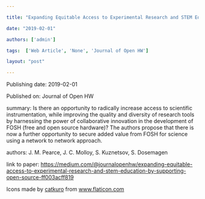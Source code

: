 ---
title: "Expanding Equitable Access to Experimental Research and STEM Education by Supporting Open Source Hardware Development "
date: "2019-02-01"
authors: ['admin']
tags:  ['Web Article', 'None', 'Journal of Open HW']
layout: "post"
---
Publishing date: 2019-02-01

Published on: Journal of Open HW

summary: Is there an opportunity to radically increase access to scientific instrumentation, while improving the quality and diversity of research tools by harnessing the power of collaborative innovation in the development of FOSH (free and open source hardware)? The authors propose that there is now a further opportunity to secure added value from FOSH for science using a network to network approach.

authors: J. M. Pearce, J. C. Molloy,  S. Kuznetsov, S. Dosemagen

link to paper: https://medium.com/@journalopenhw/expanding-equitable-access-to-experimental-research-and-stem-education-by-supporting-open-source-ff003acff819

Icons made by <a href="https://www.flaticon.com/free-icon/bookshelves_3576884" title="catkuro">catkuro</a> from <a href="https://www.flaticon.com/" title="Flaticon"> www.flaticon.com</a>